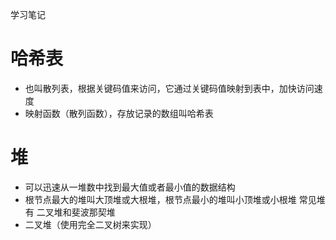 学习笔记

# 哈希表
- 也叫散列表，根据关键码值来访问，它通过关键码值映射到表中，加快访问速度
- 映射函数（散列函数），存放记录的数组叫哈希表

# 堆
- 可以迅速从一堆数中找到最大值或者最小值的数据结构
- 根节点最大的堆叫大顶堆或大根堆，根节点最小的堆叫小顶堆或小根堆 常见堆有 二叉堆和斐波那契堆
- 二叉堆（使用完全二叉树来实现）
